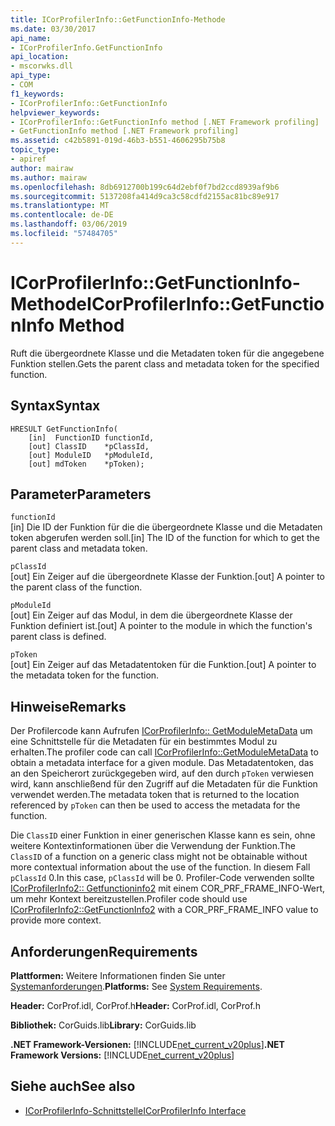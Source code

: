 ```yaml
---
title: ICorProfilerInfo::GetFunctionInfo-Methode
ms.date: 03/30/2017
api_name:
- ICorProfilerInfo.GetFunctionInfo
api_location:
- mscorwks.dll
api_type:
- COM
f1_keywords:
- ICorProfilerInfo::GetFunctionInfo
helpviewer_keywords:
- ICorProfilerInfo::GetFunctionInfo method [.NET Framework profiling]
- GetFunctionInfo method [.NET Framework profiling]
ms.assetid: c42b5891-019d-46b3-b551-4606295b75b8
topic_type:
- apiref
author: mairaw
ms.author: mairaw
ms.openlocfilehash: 8db6912700b199c64d2ebf0f7bd2ccd8939af9b6
ms.sourcegitcommit: 5137208fa414d9ca3c58cdfd2155ac81bc89e917
ms.translationtype: MT
ms.contentlocale: de-DE
ms.lasthandoff: 03/06/2019
ms.locfileid: "57484705"
---
```

# <a name="icorprofilerinfogetfunctioninfo-method"></a><span data-ttu-id="b247a-102">ICorProfilerInfo::GetFunctionInfo-Methode</span><span class="sxs-lookup"><span data-stu-id="b247a-102">ICorProfilerInfo::GetFunctionInfo Method</span></span>
<span data-ttu-id="b247a-103">Ruft die übergeordnete Klasse und die Metadaten token für die angegebene Funktion stellen.</span><span class="sxs-lookup"><span data-stu-id="b247a-103">Gets the parent class and metadata token for the specified function.</span></span>  
  
## <a name="syntax"></a><span data-ttu-id="b247a-104">Syntax</span><span class="sxs-lookup"><span data-stu-id="b247a-104">Syntax</span></span>  
  
```  
HRESULT GetFunctionInfo(  
    [in]  FunctionID functionId,  
    [out] ClassID    *pClassId,  
    [out] ModuleID   *pModuleId,  
    [out] mdToken    *pToken);  
```  
  
## <a name="parameters"></a><span data-ttu-id="b247a-105">Parameter</span><span class="sxs-lookup"><span data-stu-id="b247a-105">Parameters</span></span>  
 `functionId`  
 <span data-ttu-id="b247a-106">[in] Die ID der Funktion für die die übergeordnete Klasse und die Metadaten token abgerufen werden soll.</span><span class="sxs-lookup"><span data-stu-id="b247a-106">[in] The ID of the function for which to get the parent class and metadata token.</span></span>  
  
 `pClassId`  
 <span data-ttu-id="b247a-107">[out] Ein Zeiger auf die übergeordnete Klasse der Funktion.</span><span class="sxs-lookup"><span data-stu-id="b247a-107">[out] A pointer to the parent class of the function.</span></span>  
  
 `pModuleId`  
 <span data-ttu-id="b247a-108">[out] Ein Zeiger auf das Modul, in dem die übergeordnete Klasse der Funktion definiert ist.</span><span class="sxs-lookup"><span data-stu-id="b247a-108">[out] A pointer to the module in which the function's parent class is defined.</span></span>  
  
 `pToken`  
 <span data-ttu-id="b247a-109">[out] Ein Zeiger auf das Metadatentoken für die Funktion.</span><span class="sxs-lookup"><span data-stu-id="b247a-109">[out] A pointer to the metadata token for the function.</span></span>  
  
## <a name="remarks"></a><span data-ttu-id="b247a-110">Hinweise</span><span class="sxs-lookup"><span data-stu-id="b247a-110">Remarks</span></span>  
 <span data-ttu-id="b247a-111">Der Profilercode kann Aufrufen [ICorProfilerInfo:: GetModuleMetaData](../../../../docs/framework/unmanaged-api/profiling/icorprofilerinfo-getmodulemetadata-method.md) um eine Schnittstelle für die Metadaten für ein bestimmtes Modul zu erhalten.</span><span class="sxs-lookup"><span data-stu-id="b247a-111">The profiler code can call [ICorProfilerInfo::GetModuleMetaData](../../../../docs/framework/unmanaged-api/profiling/icorprofilerinfo-getmodulemetadata-method.md) to obtain a metadata interface for a given module.</span></span> <span data-ttu-id="b247a-112">Das Metadatentoken, das an den Speicherort zurückgegeben wird, auf den durch `pToken` verwiesen wird, kann anschließend für den Zugriff auf die Metadaten für die Funktion verwendet werden.</span><span class="sxs-lookup"><span data-stu-id="b247a-112">The metadata token that is returned to the location referenced by `pToken` can then be used to access the metadata for the function.</span></span>  
  
 <span data-ttu-id="b247a-113">Die `ClassID` einer Funktion in einer generischen Klasse kann es sein, ohne weitere Kontextinformationen über die Verwendung der Funktion.</span><span class="sxs-lookup"><span data-stu-id="b247a-113">The `ClassID` of a function on a generic class might not be obtainable without more contextual information about the use of the function.</span></span> <span data-ttu-id="b247a-114">In diesem Fall `pClassId` 0.</span><span class="sxs-lookup"><span data-stu-id="b247a-114">In this case, `pClassId` will be 0.</span></span> <span data-ttu-id="b247a-115">Profiler-Code verwenden sollte [ICorProfilerInfo2:: Getfunctioninfo2](../../../../docs/framework/unmanaged-api/profiling/icorprofilerinfo2-getfunctioninfo2-method.md) mit einem COR_PRF_FRAME_INFO-Wert, um mehr Kontext bereitzustellen.</span><span class="sxs-lookup"><span data-stu-id="b247a-115">Profiler code should use [ICorProfilerInfo2::GetFunctionInfo2](../../../../docs/framework/unmanaged-api/profiling/icorprofilerinfo2-getfunctioninfo2-method.md) with a COR_PRF_FRAME_INFO value to provide more context.</span></span>  
  
## <a name="requirements"></a><span data-ttu-id="b247a-116">Anforderungen</span><span class="sxs-lookup"><span data-stu-id="b247a-116">Requirements</span></span>  
 <span data-ttu-id="b247a-117">**Plattformen:** Weitere Informationen finden Sie unter [Systemanforderungen](../../../../docs/framework/get-started/system-requirements.md).</span><span class="sxs-lookup"><span data-stu-id="b247a-117">**Platforms:** See [System Requirements](../../../../docs/framework/get-started/system-requirements.md).</span></span>  
  
 <span data-ttu-id="b247a-118">**Header:** CorProf.idl, CorProf.h</span><span class="sxs-lookup"><span data-stu-id="b247a-118">**Header:** CorProf.idl, CorProf.h</span></span>  
  
 <span data-ttu-id="b247a-119">**Bibliothek:** CorGuids.lib</span><span class="sxs-lookup"><span data-stu-id="b247a-119">**Library:** CorGuids.lib</span></span>  
  
 <span data-ttu-id="b247a-120">**.NET Framework-Versionen:** [!INCLUDE[net_current_v20plus](../../../../includes/net-current-v20plus-md.md)]</span><span class="sxs-lookup"><span data-stu-id="b247a-120">**.NET Framework Versions:** [!INCLUDE[net_current_v20plus](../../../../includes/net-current-v20plus-md.md)]</span></span>  
  
## <a name="see-also"></a><span data-ttu-id="b247a-121">Siehe auch</span><span class="sxs-lookup"><span data-stu-id="b247a-121">See also</span></span>
- [<span data-ttu-id="b247a-122">ICorProfilerInfo-Schnittstelle</span><span class="sxs-lookup"><span data-stu-id="b247a-122">ICorProfilerInfo Interface</span></span>](../../../../docs/framework/unmanaged-api/profiling/icorprofilerinfo-interface.md)
